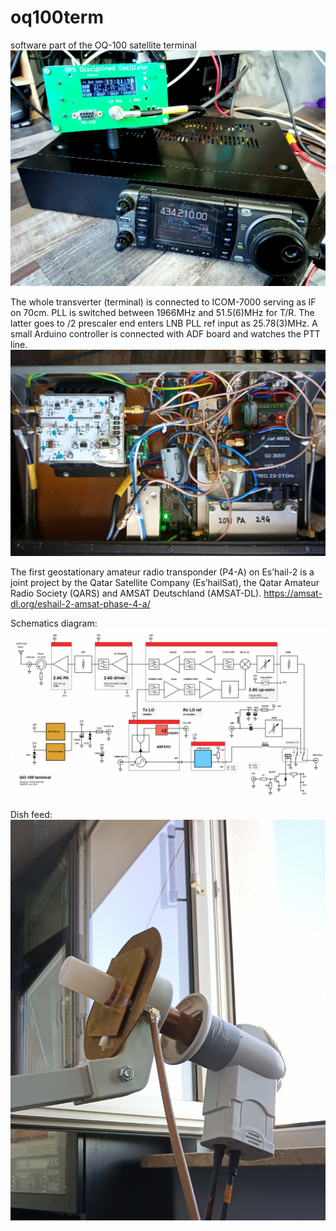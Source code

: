 # oq100term
software part of the OQ-100 satellite terminal
<img src="/img/out.jpg" alt="Kitten"
	title="A cute kitten" width="640" />

The whole transverter (terminal) is connected to ICOM-7000 serving as IF on 70cm. PLL is switched between 1966MHz and 51.5(6)MHz for T/R. The latter goes to /2 prescaler end enters LNB PLL ref input as 25.78(3)MHz. A small Arduino controller is connected with ADF board and watches the PTT line.
<img src="/img/in.jpg" alt="Kitten"
	title="A cute kitten" width="640" />
	
The first geostationary amateur radio transponder (P4-A) on Es’hail-2 is a joint project by the Qatar Satellite Company (Es’hailSat), the Qatar Amateur Radio Society (QARS) and AMSAT Deutschland (AMSAT-DL). https://amsat-dl.org/eshail-2-amsat-phase-4-a/

Schematics diagram:
<img src="/img/schematics_diagram.png" alt="Kitten"
	title="A cute kitten" width="640" />
	
Dish feed:
<img src="/img/feed.jpg" alt="Kitten"
	title="A cute kitten" width="640" />